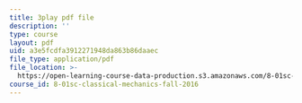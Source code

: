```yaml
---
title: 3play pdf file
description: ''
type: course
layout: pdf
uid: a3e5fcdfa3912271948da863b86daaec
file_type: application/pdf
file_location: >-
  https://open-learning-course-data-production.s3.amazonaws.com/8-01sc-classical-mechanics-fall-2016/a3e5fcdfa3912271948da863b86daaec_bHocXJ4rv5g.pdf
course_id: 8-01sc-classical-mechanics-fall-2016
---
```

